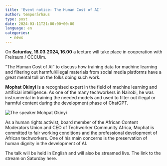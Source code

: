 ```yaml
---
title: 'Event notice: The Human Cost of AI'
author: temporärhaus
type: post
date: 2024-03-11T21:00:00+00:00
language: en
categories:
  - news
---
```


On **Saturday, 16.03.2024, 16.00** a lecture will take place in cooperation with Freiraum / CCCUlm.

“The Human Cost of AI” to discuss how training data for machine learning and filtering out harmful/illegal materials from social media platforms have a great mental toll on the folks doing such work.

**Mophat Okinyi** is a recognised expert in the field of machine learning and artificial intelligence. As one of the many techworkers in Nairobi, he was instrumental in training the needed models and used to filter out illegal or harmful content during the development phase of ChatGPT.

![The speaker Mohpat Okinyi](/wp-content/uploads/2024/03/speaker-ai.jpg)

As a human rights activist, board member of the African Content Moderators Union and CEO of Techworker Community Africa, Mophat is committed to fair working conditions and the professional development of African techworkers. One of his main concerns is the preservation of human dignity in the development of AI.

The talk will be held in English and will also be streamed live. The link to the stream on Saturday here.
